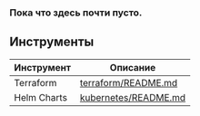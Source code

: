 ### Пока что здесь почти пусто.

## Инструменты
| Инструмент | Описание |
| ------ | ------ |
| Terraform | [terraform/README.md](https://github.com/bambarambambum/VisualOffice/tree/master/terraform) |
| Helm Charts | [kubernetes/README.md](https://github.com/bambarambambum/VisualOffice/blob/master/kubernetes) |

